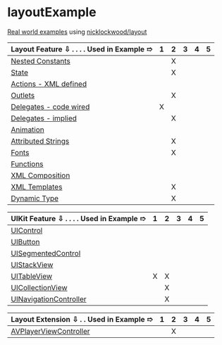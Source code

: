 [l01]: https://github.com/nicklockwood/layout#constants
[l02]: https://github.com/nicklockwood/layout#state
[l03]: https://github.com/nicklockwood/layout#actions
[l04]: https://github.com/nicklockwood/layout#outlets
[l05]: https://github.com/nicklockwood/layout#delegates
[l06]: https://github.com/nicklockwood/layout#animation
[l07]: https://github.com/nicklockwood/layout#attributed-strings
[l08]: https://github.com/nicklockwood/layout#fonts
[l09]: https://github.com/nicklockwood/layout#functions
[l10]: https://github.com/nicklockwood/layout#uicontrol
[l11]: https://github.com/nicklockwood/layout#uibutton
[l12]: https://github.com/nicklockwood/layout#uisegmentedcontrol
[l13]: https://github.com/nicklockwood/layout#uistackview
[l14]: https://github.com/nicklockwood/layout#uitableview
[l15]: https://github.com/nicklockwood/layout#uicollectionview
[l16]: https://github.com/nicklockwood/layout#uinavigationcontroller
[l17]: https://github.com/nicklockwood/layout#composition
[l18]: https://github.com/nicklockwood/layout#templates
[l19]: https://github.com/nicklockwood/layout#macros
[l20]: https://developer.apple.com/videos/play/wwdc2017/245
[l21]: https://github.com/nicklockwood/layout#uinavigationcontroller
[l22]: https://developer.apple.com/documentation/avkit/avplayerviewcontroller
[l23]: https://github.com/chh51/layoutExample/wiki
[l24]: https://github.com/nicklockwood/layout

# layoutExample
[Real world examples][l23] using [nicklockwood/layout][l24]

| Layout Feature ⇩ . . . . Used in Example ➱|  1   |  2  |  3  |  4  |  5  |
|:------------------------------------------|:----:|:---:|:---:|:---:|:---:|
|[Nested Constants][l01]                    |      |  X  |     |     |     |
|[State][l02]                               |      |  X  |     |     |     |
|[Actions - XML defined][l03]               |      |     |     |     |     |
|[Outlets][l04]                             |      |  X  |     |     |     |
|[Delegates - code wired][l05]              |  X   |     |     |     |     |
|[Delegates - implied][l05]                 |      |  X  |     |     |     |
|[Animation][l06]                           |      |     |     |     |     |
|[Attributed Strings][l07]                  |      |  X  |     |     |     |
|[Fonts][l08]                               |      |  X  |     |     |     |
|[Functions][l09]                           |      |     |     |     |     |
|[XML Composition][l17]                     |      |     |     |     |     |
|[XML Templates][l18]                       |      |  X  |     |     |     |
|[Dynamic Type][l20]                        |      |  X  |     |     |     |

| UIKit Feature ⇩ . . . . Used in Example ➱ |  1   |  2  |  3  |  4  |  5  |
|:------------------------------------------|:----:|:---:|:---:|:---:|:---:|
|[UIControl][l10]                           |      |     |     |     |     |
|[UIButton][l11]                            |      |     |     |     |     |
|[UISegmentedControl][l12]                  |      |     |     |     |     |
|[UIStackView][l13]                         |      |     |     |     |     |
|[UITableView][l14]                         |  X   |  X  |     |     |     |
|[UICollectionView][l15]                    |      |  X  |     |     |     |
|[UINavigationController][l21]              |      |  X  |     |     |     |

| Layout Extension ⇩ .  . Used in Example ➱ |  1   |  2  |  3  |  4  |  5  |
|:------------------------------------------|:----:|:---:|:---:|:---:|:---:|
|[AVPlayerViewController][l22]              |      |  X  |     |     |     |
